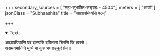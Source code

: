 +++
secondary_sources = [ "महा-सुभाषित-सङ्ग्रहः - 4504",]
meters = [ "आर्या",]
jsonClass = "Subhaashita"
title = "आज्ञापयिष्यसि पदम्"

+++

<details open><summary>Text</summary>

आज्ञापयिष्यसि पदं दास्यसि दयितस्य शिरसि किं त्वरसे।  
असमयमानिनि मुग्धे मा कुरु भग्नाङ्कुरं प्रेम॥
</details>
